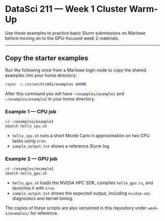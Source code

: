 # DataSci 211 — Week 1 Cluster Warm-Up

Use these examples to practice basic Slurm submissions on Marlowe before moving on to the GPU-focused week 2 materials.

---

## Copy the starter examples
Run the following once from a Marlowe login node to copy the shared examples into your home directory:

```bash
rsync -a /scratch/c001/examples $HOME
```

After this command you will have `~/examples/example1` and `~/examples/example2` in your home directory.

### Example 1 — CPU job
```bash
cd ~/examples/example1
sbatch hello_cpu.sh
```
- `hello_cpu.sh` runs a short Monte Carlo π approximation on two CPU tasks using `srun`.
- `sample_output.txt` shows a reference Slurm log.

### Example 2 — GPU job
```bash
cd ~/examples/example2
sbatch hello_gpu.sh
```
- `hello_gpu.sh` loads the NVIDIA HPC SDK, compiles `hello_gpu.cu`, and launches it with `srun`.
- `sample_output.txt` shows the expected output, including `nvidia-smi` diagnostics and kernel timing.

The copies of these scripts are also versioned in this repository under `week-1/examples/` for reference.
